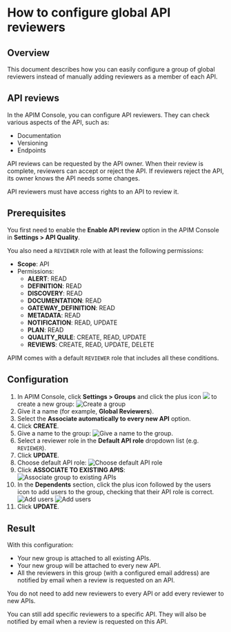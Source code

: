 # How to configure global API reviewers

## Overview

This document describes how you can easily configure a group of global reviewers instead of manually adding reviewers as a member of each API.

## API reviews

In the APIM Console, you can configure API reviewers. They can check various aspects of the API, such as:

* Documentation
* Versioning
* Endpoints

API reviews can be requested by the API owner. When their review is complete, reviewers can accept or reject the API. If reviewers reject the API, its owner knows the API needs some changes.

API reviewers must have access rights to an API to review it.

## Prerequisites

You first need to enable the **Enable API review** option in the APIM Console in **Settings > API Quality**.

You also need a `REVIEWER` role with at least the following permissions:

* **Scope**: API
* Permissions:
  * **ALERT**: READ
  * **DEFINITION**: READ
  * **DISCOVERY**: READ
  * **DOCUMENTATION**: READ
  * **GATEWAY\_DEFINITION**: READ
  * **METADATA**: READ
  * **NOTIFICATION**: READ, UPDATE
  * **PLAN**: READ
  * **QUALITY\_RULE**: CREATE, READ, UPDATE
  * **REVIEWS**: CREATE, READ, UPDATE, DELETE

APIM comes with a default `REVIEWER` role that includes all these conditions.

## Configuration

1. In APIM Console, click **Settings > Groups** and click the plus icon ![](../../../images/icons/plus-icon.png) to create a new group: ![Create a group](../../../images/apim/3.x/how-tos/configure-global-API-reviewers/graviteeio-how-to-configure-global-api-reviewers-configuration-1.png)
2. Give it a name (for example, **Global Reviewers**).
3. Select the **Associate automatically to every new API** option.
4. Click **CREATE**.
5. Give a name to the group: ![Give a name to the group](../../../images/apim/3.x/how-tos/configure-global-API-reviewers/graviteeio-how-to-configure-global-api-reviewers-configuration-2.png).
6. Select a reviewer role in the **Default API role** dropdown list (e.g. `REVIEWER`).
7. Click **UPDATE**.
8. Choose default API role: ![Choose default API role](../../../images/apim/3.x/how-tos/configure-global-API-reviewers/graviteeio-how-to-configure-global-api-reviewers-configuration-3.png)
9. Click **ASSOCIATE TO EXISTING APIS**: ![Associate group to existing APIs](../../../images/apim/3.x/how-tos/configure-global-API-reviewers/graviteeio-how-to-configure-global-api-reviewers-configuration-4.png)
10. In the **Dependents** section, click the plus icon followed by the users icon to add users to the group, checking that their API role is correct. ![Add users](../../../images/apim/3.x/how-tos/configure-global-API-reviewers/add-users.png) ![Add users](../../../images/apim/3.x/how-tos/configure-global-API-reviewers/graviteeio-how-to-configure-global-api-reviewers-configuration-5.png)
11. Click **UPDATE**.

## Result

With this configuration:

* Your new group is attached to all existing APIs.
* Your new group will be attached to every new API.
* All the reviewers in this group (with a configured email address) are notified by email when a review is requested on an API.

You do not need to add new reviewers to every API or add every reviewer to new APIs.

You can still add specific reviewers to a specific API. They will also be notified by email when a review is requested on this API.
